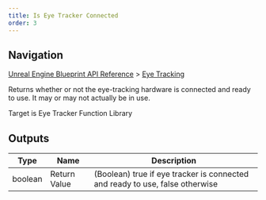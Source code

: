 ```yaml
---
title: Is Eye Tracker Connected
order: 3
---
```

## Navigation

[Unreal Engine Blueprint API Reference](https://dev.epicgames.com/documentation/en-us/unreal-engine/BlueprintAPI) > [Eye Tracking](https://dev.epicgames.com/documentation/en-us/unreal-engine/BlueprintAPI/EyeTracking)

Returns whether or not the eye-tracking hardware is connected and ready to use. It may or may not actually be in use.

Target is Eye Tracker Function Library

## Outputs

| Type | Name | Description |
| --- | --- | --- |
| boolean | Return Value | (Boolean) true if eye tracker is connected and ready to use, false otherwise |
